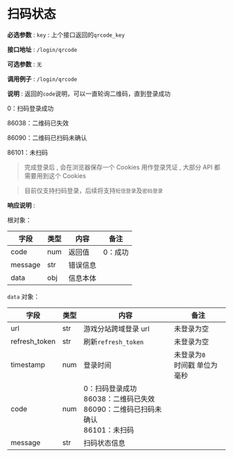 # 扫码状态

**必选参数** : `key` : 上个接口返回的`qrcode_key`

**接口地址** : `/login/qrcode`

**可选参数** : `无`

**调用例子** : `/login/qrcode`

**说明** : 返回的`code`说明，可以一直轮询二维码，直到登录成功

0：扫码登录成功

86038：二维码已失效

86090：二维码已扫码未确认

86101：未扫码

> 完成登录后 , 会在浏览器保存一个 Cookies 用作登录凭证 , 大部分 API 都需要用到这个 Cookies

> 目前仅支持扫码登录，后续将支持`短信登录`及`密码登录`

**响应说明** :

根对象：

| 字段      | 类型  | 内容   | 备注   |
|---------|-----|------|------|
| code    | num | 返回值  | 0：成功 |
| message | str | 错误信息 |      |
| data    | obj | 信息本体 |      |

`data` 对象：

| 字段            | 类型  | 内容                                                             | 备注                     |
|---------------|-----|----------------------------------------------------------------|------------------------|
| url           | str | 游戏分站跨域登录 url                                                   | 未登录为空                  |
| refresh_token | str | 刷新`refresh_token`                                              | 未登录为空                  |
| timestamp     | num | 登录时间                                                           | 未登录为`0`<br />时间戳 单位为毫秒 |
| code          | num | 0：扫码登录成功<br />86038：二维码已失效<br />86090：二维码已扫码未确认<br />86101：未扫码 |                        |
| message       | str | 扫码状态信息                                                         |                        |
